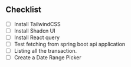 ## Checklist

- [ ] Install TailwindCSS
- [ ] Install Shadcn UI
- [ ] Install React query
- [ ] Test fetching from spring boot api application
- [ ] Listing all the transaction.
- [ ] Create a Date Range Picker
